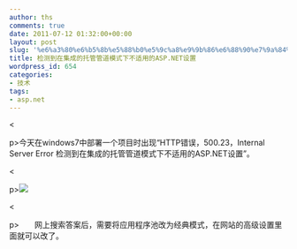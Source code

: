 ```yaml
---
author: ths
comments: true
date: 2011-07-12 01:32:00+00:00
layout: post
slug: '%e6%a3%80%e6%b5%8b%e5%88%b0%e5%9c%a8%e9%9b%86%e6%88%90%e7%9a%84%e6%89%98%e7%ae%a1%e7%ae%a1%e9%81%93%e6%a8%a1%e5%bc%8f%e4%b8%8b%e4%b8%8d%e9%80%82%e7%94%a8%e7%9a%84asp-net%e8%ae%be%e7%bd%ae'
title: 检测到在集成的托管管道模式下不适用的ASP.NET设置
wordpress_id: 654
categories:
- 技术
tags:
- asp.net
---
```


<





p>今天在windows7中部署一个项目时出现“HTTP错误，500.23，Internal Server Error 检测到在集成的托管管道模式下不适用的ASP.NET设置”。





<





p>![](http://hiphotos.baidu.com/wtnzone/pic/item/4b64fbdee530d31595ee3752.jpg)





<





p>　　网上搜索答案后，需要将应用程序池改为经典模式，在网站的高级设置里面就可以改了。



